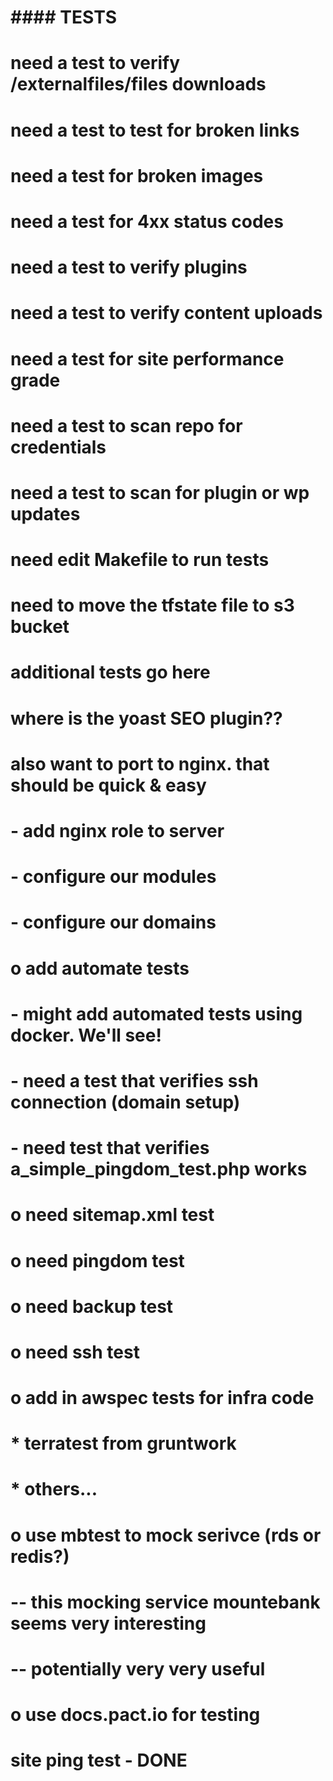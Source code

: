 

# #### TESTS ####
# 
# need a test to verify /externalfiles/files downloads
# need a test to test for broken links
# need a test for broken images
# need a test for 4xx status codes 
# need a test to verify plugins
# need a test to verify content uploads
# need a test for site performance grade
# need a test to scan repo for credentials
# need a test to scan for plugin or wp updates
# need edit Makefile to run tests
# need to move the tfstate file to s3 bucket
# additional tests go here
# where is the yoast SEO plugin??
#
# also want to port to nginx.  that should be quick & easy
# - add nginx role to server
# - configure our modules
# - configure our domains
# o add automate tests
# - might add automated tests using docker.  We'll see!
# - need a test that verifies ssh connection (domain setup)
# - need test that verifies a_simple_pingdom_test.php works
# o need sitemap.xml test
# o need pingdom test
# o need backup test
# o need ssh test
# o add in awspec tests for infra code
# * terratest from gruntwork
# * others...
#
# o use mbtest to mock serivce (rds or redis?)
#  -- this mocking service mountebank seems very interesting
#  -- potentially very very useful
# o use docs.pact.io for testing
#

# site ping test - DONE
#

